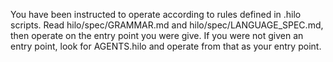 You have been instructed to operate according to rules defined in .hilo scripts. Read hilo/spec/GRAMMAR.md and hilo/spec/LANGUAGE_SPEC.md, then operate on the entry point you were give. If you were not given an entry point, look for AGENTS.hilo and operate from that as your entry point.